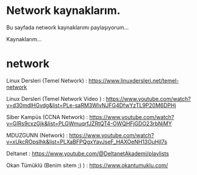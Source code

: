 # Network kaynaklarım.


Bu sayfada network kaynaklarımı paylaşıyorum...


Kaynaklarım...


# network

Linux Dersleri (Temel Network) : https://www.linuxdersleri.net/temel-network

Linux Dersleri (Temel Network Video ) : https://www.youtube.com/watch?v=d30mdlHGvdg&list=PLe-saRM3WlvNJFG4DfwYzTL9P20M6DPHj

Siber Kampüs (CCNA Network) : https://www.youtube.com/watch?v=GIRs9cxzGjk&list=PLGWmuqrfJZRtQT4-OWQHFjGDO23rbNjMY

MDUZGUNN (Network) : https://www.youtube.com/watch?v=xUkcROpslhk&list=PLXaBFPQgxYavJseF_HAXOeNH13OuHjI7s

Deltanet : https://www.youtube.com/@DeltanetAkademi/playlists

Okan Tümüklü (Benim sitem ;) ) : https://www.okantumuklu.com/
